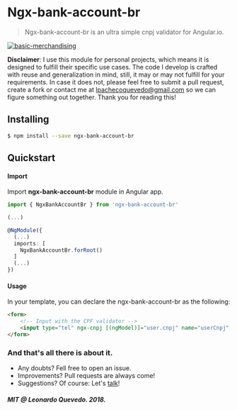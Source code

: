 # Ngx-bank-account-br

> Ngx-bank-account-br is an ultra simple cnpj validator for Angular.io.

[![basic-merchandising](https://imgur.com/LNOYczf.png)](https://github.com/leopq)

**Disclaimer**: I use this module for personal projects, which means it is designed to fulfill their specific use cases. The code I develop is crafted with reuse and generalization in mind, still, it may or may not fulfill for your requirements. In case it does not, please feel free to submit a pull request, create a fork or contact me at lpachecoquevedo@gmail.com so we can figure something out together. Thank you for reading this!

## Installing

```sh
$ npm install --save ngx-bank-account-br
```

## Quickstart

#### Import

Import **ngx-bank-account-br** module in Angular app.

```typescript
import { NgxBankAccountBr } from 'ngx-bank-account-br'

(...)

@NgModule({
  (...)
  imports: [
    NgxBankAccountBr.forRoot()
  ]
  (...)
})
```

#### Usage

In your template, you can declare the ngx-bank-account-br as the following:
```html
<form>
    <!-- Input with the CPF validator -->
    <input type="tel" ngx-cnpj [(ngModel)]="user.cnpj" name="userCnpj" #cnpjInput >
</form>

```

### And that's all there is about it.
* Any doubts? Fell free to open an issue.
* Improvements? Pull requests are always come!
* Suggestions? Of course: Let's [talk](https://twitter.com/leopq)!

##### MIT @ Leonardo Quevedo. 2018.